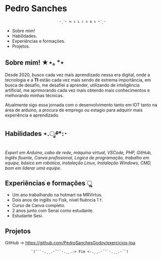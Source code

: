 # Pedro Sanches
                             -ˏˋ⋆ ᴡ ᴇ ʟ ᴄ ᴏ ᴍ ᴇ ⋆ˊˎ-
- Sobre mim!
- Habilidades.
- Experiências e formações.
- Projetos.

## Sobre mim! ★⋆｡ °⋆

Desde 2020, busco cada vez mais aprendizado nessa era digital, onde a tecnologia e a **TI** estão cada vez mais sendo de extrema importância, em busca de desafio, me desafiei a aprender, utilizando de inteligência artificial, me aprimorando cada vez mais obtendo mais conhecimentos e melhorando minhas técnicas.

Atualmente sigo essa jornada com o desenvolvimento tanto em IOT tanto na área de arduino, a procura de emprego ou estagio para adquirir mais experiência e aprendizado.

## Habilidades ⋆.ೃ࿔*:･

*Expert em Arduino, cabo de rede, máquina virtual, VSCode, PHP, GitHub, Inglês fluente, Canva profissional, Logica de programação, trabalho em equipe, básico em robótica, instalação Linux, Instalação Windows, CMD, bom em liderar uma equipe.*

## Experiênciasׂׂ e formações ׂׂૢ 
- Um ano trabalhando na hotmart na MRVirtus.
- Dois anos de inglês no Fisk, nível fluência 1 ⥉.
- Curso de Canva completo.
- 2 anos junto com Senai como estudante.
- Estudante Sesi.

## Projetos
GitHub -> https://github.com/PedroSanchesGodoy/exercicios-lpa


                `(¯``·.¸¸.·´¯`·.¸¸.-> Fim <-.¸¸.·´¯`·.¸¸.·´¯)
               
                

